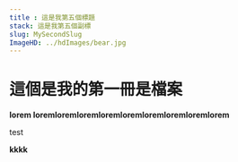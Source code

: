 ```yaml
---
title : 這是我第五個標題
stack: 這是我第五個副標
slug: MySecondSlug
ImageHD: ../hdImages/bear.jpg
---
```



# 這個是我的第一冊是檔案

**lorem loremloremloremloremloremloremloremloremlorem**

<p>test</p>
<b>kkkk</b>